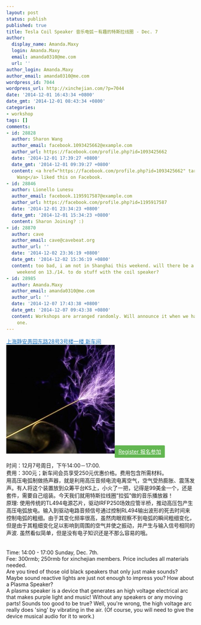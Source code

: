 ```yaml
---
layout: post
status: publish
published: true
title: Tesla Coil Speaker 音乐电弧－有趣的特斯拉线圈 - Dec. 7
author:
  display_name: Amanda.Maxy
  login: Amanda.Maxy
  email: amanda0310@me.com
  url: ''
author_login: Amanda.Maxy
author_email: amanda0310@me.com
wordpress_id: 7044
wordpress_url: http://xinchejian.com/?p=7044
date: '2014-12-01 16:43:34 +0800'
date_gmt: '2014-12-01 08:43:34 +0800'
categories:
- workshop
tags: []
comments:
- id: 28828
  author: Sharon Wang
  author_email: facebook.1093425662@example.com
  author_url: https://facebook.com/profile.php?id=1093425662
  date: '2014-12-01 17:39:27 +0800'
  date_gmt: '2014-12-01 09:39:27 +0800'
  content: <a href="https://facebook.com/profile.php?id=1093425662" target="_blank">Sharon
    Wang</a> liked this on Facebook.
- id: 28846
  author: Lionello Lunesu
  author_email: facebook.1195917587@example.com
  author_url: https://facebook.com/profile.php?id=1195917587
  date: '2014-12-01 23:34:23 +0800'
  date_gmt: '2014-12-01 15:34:23 +0800'
  content: Sharon Joining? :)
- id: 28870
  author: cave
  author_email: cave@cavebeat.org
  author_url: ''
  date: '2014-12-02 23:36:19 +0800'
  date_gmt: '2014-12-02 15:36:19 +0800'
  content: too bad, i am not in Shanghai this weekend. will there be a chance next
    weekend on 13./14. to do stuff with the coil speaker?
- id: 28985
  author: Amanda.Maxy
  author_email: amanda0310@me.com
  author_url: ''
  date: '2014-12-07 17:43:38 +0800'
  date_gmt: '2014-12-07 09:43:38 +0800'
  content: Workshops are arranged randomly. Will announce it when we have the next
    one.
---
```

<p><a style="color: #2578bf;" href="http://xinchejian.huodongxing.com/event/map/5244063275800" target="_blank">上海静安愚园东路28号3号楼一楼 新车间</a><br />
<a href="/uploads/2014/10/30771764662089731.jpg"><img src="/uploads/2014/10/30771764662089731-290x290.jpg" alt="30771764662089731" width="290" height="290" class="aligncenter size-thumbnail wp-image-6981" /></a><a style="background-color:#62b651;color:white;border-radius:2px;cursor:pointer;font-size:14px;padding:8px 10px;" href="http://www.huodongxing.com/event/7258579359600" target="_blank" title="立即报名">Register 报名参加</a><br />
<!--:zh--><br />
时间：12月7号周日，下午14:00－17:00.<br />
费用：300元；新车间会员享受250元优惠价格。费用包含所需材料。<br />
用高压电弧制做扬声器，就是利用高压音频电流电离空气，空气受热膨胀、震荡发声。有人将这个装置放到众筹平台KS上，小火了一把，记得是99美金一个，还是套件，需要自己组装。今天我们就用特斯拉线圈&ldquo;拉弧&rdquo;做的音乐播放器！<br />
原理: 使用传统的TL494电源芯片，驱动IRFP250场效应管半桥，推动高压包产生高压电弧放电。输入到驱动电路音频信号通过控制RL494输出波形的死去时间来控制电弧的粗细。由于其变化频率很高，虽然肉眼观察不到电弧的瞬间粗细变化，但是由于其粗细变化足以影响到周围的空气并使之振动，并产生与输入信号相同的声波. 虽然看似简单，但是没有电子知识还是不那么容易的哦。<br />
<!--:--><br />
<!--:en--><br />
Time: 14:00 - 17:00 Sunday, Dec. 7th.<br />
Fee: 300rmb; 250rmb for xinchejian members. Price includes all materials needed.<br />
Are you tired of those old black speakers that only just make sounds? Maybe sound reactive lights are just not enough to impress you? How about a Plasma Speaker?<br />
A plasma speaker is a device that generates an high voltage electrical arc that makes purple light and music! Without any speakers or any moving parts! Sounds too good to be true? Well, you're wrong, the high voltage arc really does 'sing' by vibrating in the air. (Of course, you will need to give the device musical audio for it to work.)<br />
<!--:--></p>
